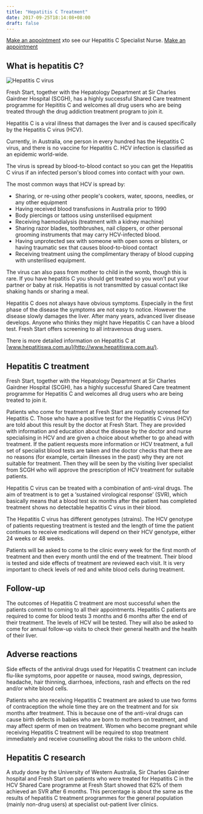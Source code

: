 ```yaml
---
title: "Hepatitis C Treatment"
date: 2017-09-25T18:14:08+08:00
draft: false
---
```


[Make an appointment](/contact/contact) xto see our Hepatitis C Specialist Nurse.
[Make an appointment](http://www.scgh.health.wa.gov.au/)

## What is hepatitis C?

![Hepatitis C virus](/img/hepatitis.jpg)

Fresh Start, together with the Hepatology Department at Sir Charles Gairdner Hospital (SCGH), has a highly successful Shared Care treatment programme for Hepititis C and welcomes all drug users who are being treated through the drug addiction treatment program to join it.

Hepatitis C is a viral illness that damages the liver and is caused specifically by the Hepatitis C virus (HCV).

Currently, in Australia, one person in every hundred has the Hepatitis C virus, and there is no vaccine for Hepatitis C. HCV infection is classified as an epidemic world-wide.

The virus is spread by blood-to-blood contact so you can get the Hepatitis C virus if an infected person's blood comes into contact with your own.

The most common ways that HCV is spread by:

* Sharing, or re-using other people's cookers, water, spoons, needles, or any other equipment
* Having received blood transfusions in Australia prior to 1990
* Body piercings or tattoos using unsterilised equipment
* Receiving haemodialysis (treatment with a kidney machine)
* Sharing razor blades, toothbrushes, nail clippers, or other personal grooming instruments that may carry HCV-infected blood.
* Having unprotected sex with someone with open sores or blisters, or having traumatic sex that causes blood-to-blood contact
* Receiving treatment using the complimentary therapy of blood cupping with unsterilised equipment.

The virus can also pass from mother to child in the womb, though this is rare. If you have hepatitis C you should get treated so you won’t put your partner or baby at risk. Hepatitis is not transmitted by casual contact like shaking hands or sharing a meal.

Hepatitis C does not always have obvious symptoms. Especially in the first phase of the disease the symptoms are not easy to notice. However the disease slowly damages the liver. After many years, advanced liver disease develops. Anyone who thinks they might have Hepatitis C can have a blood test. Fresh Start offers screening to all intravenous drug users.

There is more detailed information on Hepatitis C at [www.hepatitiswa.com.au](http://www.hepatitiswa.com.au/).

## Hepatitis C treatment

Fresh Start, together with the Hepatology Department at Sir Charles Gairdner Hospital (SCGH), has a highly successful Shared Care treatment programme for Hepatitis C and welcomes all drug users who are being treated to join it.

Patients who come for treatment at Fresh Start are routinely screened for Hepatitis C. Those who have a positive test for the Hepatitis C virus (HCV) are told about this result by the doctor at Fresh Start. They are provided with information and education about the disease by the doctor and nurse specialising in HCV and are given a choice about whether to go ahead with treatment. If the patient requests more information or HCV treatment, a full set of specialist blood tests are taken and the doctor checks that there are no reasons (for example, certain illnesses in the past) why they are not suitable for treatment. Then they will be seen by the visiting liver specialist from SCGH who will approve the prescription of HCV treatment for suitable patients.

Hepatitis C virus can be treated with a combination of anti-viral drugs. The aim of treatment is to get a ‘sustained virological response’ (SVR), which basically means that a blood test six months after the patient has completed treatment shows no detectable hepatitis C virus in their blood.

The Hepatitis C virus has different genotypes (strains). The HCV genotype of patients requesting treatment is tested and the length of time the patient continues to receive medications will depend on their HCV genotype, either 24 weeks or 48 weeks.

Patients will be asked to come to the clinic every week for the first month of treatment and then every month until the end of the treatment. Their blood is tested and side effects of treatment are reviewed each visit. It is very important to check levels of red and white blood cells during treatment.

## Follow-up

The outcomes of Hepatitis C treatment are most successful when the patients commit to coming to all their appointments. Hepatitis C patients are required to come for blood tests 3 months and 6 months after the end of their treatment. The levels of HCV will be tested. They will also be asked to come for annual follow-up visits to check their general health and the health of their liver.

## Adverse reactions

Side effects of the antiviral drugs used for Hepatitis C treatment can include flu-like symptoms, poor appetite or nausea, mood swings, depression, headache, hair thinning, diarrhoea, infections, rash and effects on the red and/or white blood cells.

Patients who are receiving Hepatitis C treatment are asked to use two forms of contraception the whole time they are on the treatment and for six months after treatment. This is because one of the anti-viral drugs can cause birth defects in babies who are born to mothers on treatment, and may affect sperm of men on treatment. Women who become pregnant while receiving Hepatitis C treatment will be required to stop treatment immediately and receive counselling about the risks to the unborn child.

## Hepatitis C research

A study done by the University of Western Australia, Sir Charles Gairdner hospital and Fresh Start on patients who were treated for Hepatitis C in the HCV Shared Care programme at Fresh Start showed that 62% of them achieved an SVR after 6 months. This percentage is about the same as the results of hepatitis C treatment programmes for the general population (mainly non-drug users) at specialist out-patient liver clinics.
